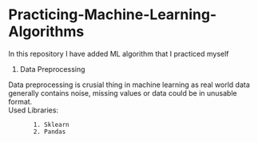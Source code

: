 # Practicing-Machine-Learning-Algorithms
In this repository I have added ML algorithm that I practiced myself 

1. Data Preprocessing 

  Data preprocessing is crusial thing in machine learning as real world data generally contains noise, missing values or data could be in unusable format.\
  Used Libraries:
  
           1. Sklearn
           2. Pandas 
